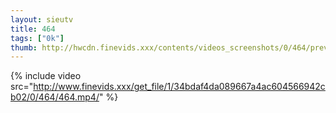 ```yaml
--- 
layout: sieutv
title: 464
tags: ["0k"]
thumb: http://hwcdn.finevids.xxx/contents/videos_screenshots/0/464/preview.mp4.jpg
---
```

{% include video src="http://www.finevids.xxx/get_file/1/34bdaf4da089667a4ac604566942cb02/0/464/464.mp4/" %} 
